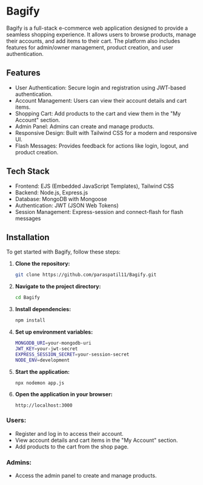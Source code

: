 # Bagify
Bagify is a full-stack e-commerce web application designed to provide a seamless shopping experience. It allows users to browse products, manage their accounts, and add items to their cart. The platform also includes features for admin/owner management, product creation, and user authentication.

## Features
- User Authentication: Secure login and registration using JWT-based authentication.
- Account Management: Users can view their account details and cart items.
- Shopping Cart: Add products to the cart and view them in the "My Account" section.
- Admin Panel: Admins can create and manage products.
- Responsive Design: Built with Tailwind CSS for a modern and responsive UI.
- Flash Messages: Provides feedback for actions like login, logout, and product creation.

## Tech Stack
- Frontend: EJS (Embedded JavaScript Templates), Tailwind CSS
- Backend: Node.js, Express.js
- Database: MongoDB with Mongoose
- Authentication: JWT (JSON Web Tokens)
- Session Management: Express-session and connect-flash for flash messages

## Installation
To get started with Bagify, follow these steps:

1. **Clone the repository:**

    ```bash
    git clone https://github.com/paraspatil11/Bagify.git
    ```

2. **Navigate to the project directory:**

    ```bash
    cd Bagify
    ```

3. **Install dependencies:**

    ```bash
    npm install
    ```

4. **Set up environment variables:**

    ```bash
    MONGODB_URI=your-mongodb-uri
    JWT_KEY=your-jwt-secret
    EXPRESS_SESSION_SECRET=your-session-secret
    NODE_ENV=development
    ```

5. **Start the application:**

    ```
    npx nodemon app.js
    ```
6. **Open the application in your browser:**
    ```
    http://localhost:3000
    ```
### Users:

- Register and log in to access their account.
- View account details and cart items in the "My Account" section.
- Add products to the cart from the shop page.

### Admins:

- Access the admin panel to create and manage products.
